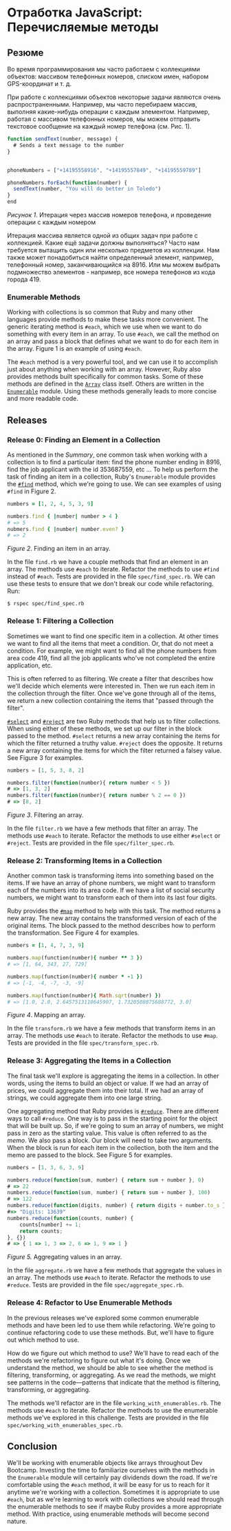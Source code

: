 # Отработка JavaScript: Перечисляемые методы

## Резюме

Во время программирования мы часто работаем с коллекциями объектов: массивом телефонных номеров, списком имен, набором GPS-координат и т. д.

При работе с коллекциями объектов некоторые задачи являются очень распространенными. Например, мы часто перебираем массив, выполняя какие-нибудь операции с каждым элементом. Например, работая с массивом телефонных номеров, мы можем отправить текстовое сообщение на каждый номер телефона (см. Рис. 1).

```javascript
function sendText(number, message) {
  # Sends a text message to the number
}


phoneNumbers = ["+14195558916", "+14195557849", "+14195559789"]

phoneNumbers.forEach(function(number) {
  sendText(number, "You will do better in Toledo")
}
end
```
*Рисунок 1*. Итерация через массив номеров телефона, и проведение операции с каждым номером


Итерация массива является одной из общих задач при работе с коллекцией. Какие ещё задачи должны выполняться? Часто нам требуется вытащить один или несколько предметов из коллекции. Нам также может понадобиться найти определенный элемент, например, телефонный номер, заканчивающийся на 8916. Или мы можем выбрать подмножество элементов -  например, все номера телефонов из кода города 419.


### Enumerable Methods
Working with collections is so common that Ruby and many other languages provide methods to make these tasks more convenient.  The generic iterating method is `#each`, which we use when we want to do something with every item in an array.  To use `#each`, we call the method on an array and pass a block that defines what we want to do for each item in the array.  Figure 1 is an example of using `#each`.

The `#each` method is a very powerful tool, and we can use it to accomplish just about anything when working with an array.  However, Ruby also provides methods built specifically for common tasks.  Some of these methods are defined in the [`Array`][ruby array] class itself.  Others are written in the [`Enumerable`][ruby enumerable] module.  Using these methods generally leads to more concise and more readable code.


## Releases
### Release 0:  Finding an Element in a Collection
As mentioned in the *Summary*, one common task when working with a collection is to find a particular item: find the phone number ending in 8916, find the job applicant with the id 353687559, etc ...  To help us perform the task of finding an item in a collection, Ruby's `Enumerable` module provides the [`#find`][ruby find] method, which we're going to use.  We can see examples of using `#find` in Figure 2.

```ruby (нет в js)
numbers = [1, 2, 4, 5, 3, 9]

numbers.find { |number| number > 4 }
# => 5
nubmers.find { |number| number.even? }
# => 2
```
*Figure 2*.  Finding an item in an array.

In the file `find.rb` we have a couple methods that find an element in an array.  The methods use `#each` to iterate.  Refactor the methods to use `#find` instead of `#each`.  Tests are provided in the file `spec/find_spec.rb`.  We can use these tests to ensure that we don't break our code while refactoring.  Run:

```
$ rspec spec/find_spec.rb
```


### Release 1:  Filtering a Collection
Sometimes we want to find one specific item in a collection.  At other times we want to find all the items that meet a condition.  Or, that do not meet a condition.  For example, we might want to find all the phone numbers from area code 419, find all the job applicants who've not completed the entire application, etc.

This is often referred to as filtering.  We create a filter that describes how we'll decide which elements were interested in.  Then we run each item in the collection through the filter.  Once we've gone through all of the items, we return a new collection containing the items that "passed through the filter".

[`#select`][ruby select] and [`#reject`][ruby reject] are two Ruby methods that help us to filter collections.  When using either of these methods, we set up our filter in the block passed to the method.  `#select` returns a new array containing the items for which the filter returned a truthy value.  `#reject` does the opposite.  It returns a new array containing the items for which the filter returned a falsey value.  See Figure 3 for examples.

```javascript
numbers = [1, 5, 3, 8, 2]

numbers.filter(function(number){ return number < 5 })
# => [1, 3, 2]
numbers.filter(function(number){ return number % 2 == 0 })
# => [8, 2]
```
*Figure 3*. Filtering an array.

In the file `filter.rb` we have a few methods that filter an array.  The methods use `#each` to iterate.  Refactor the methods to use either `#select` or `#reject`.  Tests are provided in the file `spec/filter_spec.rb`.


### Release 2:  Transforming Items in a Collection
Another common task is transforming items into something based on the items.  If we have an array of phone numbers, we might want to transform each of the numbers into its area code.  If we have a list of social security numbers, we might want to transform each of them into its last four digits.

Ruby provides the [`#map`][ruby map] method to help with this task.  The method returns a new array.  The new array contains the transformed version of each of the original items.  The block passed to the method describes how to perform the transformation.  See Figure 4 for examples.

```ruby
numbers = [1, 4, 7, 3, 9]

numbers.map(function(number){ number ** 3 })
# => [1, 64, 343, 27, 729]

numbers.map(function(number){ number * -1 })
# => [-1, -4, -7, -3, -9]

numbers.map(function(number){ Math.sqrt(number) })
# => [1.0, 2.0, 2.6457513110645907, 1.7320508075688772, 3.0]
```
*Figure 4*.  Mapping an array.

In the file `transform.rb` we have a few methods that transform items in an array.  The methods use `#each` to iterate.  Refactor the methods to use `#map`.  Tests are provided in the file `spec/transform_spec.rb`.


### Release 3:  Aggregating the Items in a Collection
The final task we'll explore is aggregating the items in a collection.  In other words, using the items to build an object or value.  If we had an array of prices, we could aggregate them into their total.  If we had an array of strings, we could aggregate them into one large string.  

One aggregating method that Ruby provides is [`#reduce`][ruby reduce].  There are different ways to call `#reduce`.  One way is to pass in the starting point for the object that will be built up.  So, if we're going to sum an array of numbers, we might pass in zero as the starting value.  This value is often referred to as the *memo*.  We also pass a block.  Our block will need to take two arguments.  When the block is run for each item in the collection, both the item and the memo are passed to the block.  See Figure 5 for examples.

```javascript
numbers = [1, 3, 6, 3, 9]

numbers.reduce(function(sum, number) { return sum + number }, 0)
# => 22
numbers.reduce(function(sum, number) { return sum + number }, 100)
# => 122
numbers.reduce(function(digits, number) { return digits + number.to_s }, "Digits: ")
#=> "Digits: 13639"
numbers.reduce(function(counts, number) {
	counts[number] += 1;
	return counts;
}, {})
# => { 1 => 1, 3 => 2, 6 => 1, 9 => 1 }
```
*Figure 5.*  Aggregating values in an array.

In the file `aggregate.rb` we have a few methods that aggregate the values in an array.  The methods use `#each` to iterate.  Refactor the methods to use `#reduce`.  Tests are provided in the file `spec/aggregate_spec.rb`.


### Release 4:  Refactor to Use Enumerable Methods
In the previous releases we've explored some common enumerable methods and have been led to use them while refactoring.  We're going to continue refactoring code to use these methods.  But, we'll have to figure out which method to use.

How do we figure out which method to use?  We'll have to read each of the methods we're refactoring to figure out what it's doing.  Once we understand the method, we should be able to see whether the method is filtering, transforming, or aggregating.  As we read the methods, we might see patterns in the code—patterns that indicate that the method is filtering, transforming, or aggregating.

The methods we'll refactor are in the file `working_with_enumerables.rb`.  The methods use `#each` to iterate.  Refactor the methods to use the enumerable methods we've explored in this challenge.  Tests are provided in the file `spec/working_with_enumerables_spec.rb`.


## Conclusion
We'll be working with enumerable objects like arrays throughout Dev Bootcamp.  Investing the time to familiarize ourselves with the methods in the `Enumerable` module will certainly pay dividends down the road.  If we're comfortable using the `#each` method, it will be easy for us to reach for it anytime we're working with a collection.  Sometimes it is appropriate to use `#each`, but as we're learning to work with collections we should read through the enumerable methods to see if maybe Ruby provides a more appropriate method.  With practice, using enumerable methods will become second nature.


[ruby array]: http://ruby-doc.org/core-2.2.0/Array.html
[ruby enumerable]: http://ruby-doc.org/core-2.2.0/Enumerable.html
[ruby find]: http://ruby-doc.org/core-2.2.0/Enumerable.html#method-i-find
[ruby map]: http://ruby-doc.org/core-2.2.0/Array.html#method-i-map
[ruby reduce]: http://ruby-doc.org/core-2.2.0/Enumerable.html#method-i-reduce
[ruby reject]: http://ruby-doc.org/core-2.2.0/Array.html#method-i-reject
[ruby select]: http://ruby-doc.org/core-2.2.0/Array.html#method-i-select

